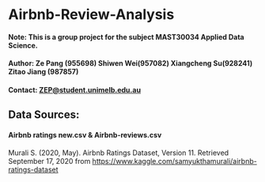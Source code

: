 # Airbnb-Review-Analysis

#### Note: This is a group project for the subject MAST30034 Applied Data Science.
#### Author: Ze Pang (955698)  Shiwen Wei(957082)  Xiangcheng Su(928241)  Zitao Jiang (987857)
#### Contact: ZEP@student.unimelb.edu.au


## Data Sources:

#### Airbnb ratings new.csv & Airbnb-reviews.csv

Murali S. (2020, May). Airbnb Ratings Dataset, Version 11. Retrieved September 17, 2020
from https://www.kaggle.com/samyukthamurali/airbnb-ratings-dataset

